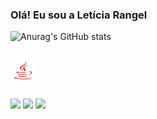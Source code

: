 ### Olá! Eu sou a Letícia Rangel 
![Anurag's GitHub stats](https://github-readme-stats.vercel.app/api?username=leticiarangell&show_icons=true&theme=dracula)

<div style="display: inline_block"><br>
  <img align="center" alt="Letícia-Java" height="30" width="40" src="https://raw.githubusercontent.com/devicons/devicon/master/icons/java/java-plain.svg">

  ##

  <div> 
  <a href="https://instagram.com/ananalet" target="_blank"><img src="https://img.shields.io/badge/-Instagram-%23E4405F?style=for-the-badge&logo=instagram&logoColor=white" target="_blank"></a>
  <a href = "mailto:leticiarangelgomes@gmail.com"><img src="https://img.shields.io/badge/-Gmail-%23333?style=for-the-badge&logo=gmail&logoColor=white" target="_blank"></a>
  <a href="https://www.linkedin.com/in/letícia-rangel-2a7731266" target="_blank"><img src="https://img.shields.io/badge/-LinkedIn-%230077B5?style=for-the-badge&logo=linkedin&logoColor=white" target="_blank"></a> 
</div>
